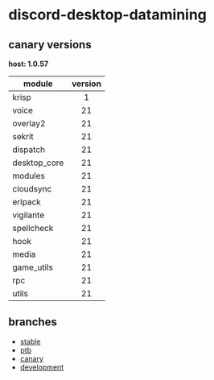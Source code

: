 # discord-desktop-datamining

## canary versions

**host: 1.0.57**

| module | version |
| ------ | :-----: |
| krisp | 1 |
| voice | 21 |
| overlay2 | 21 |
| sekrit | 21 |
| dispatch | 21 |
| desktop_core | 21 |
| modules | 21 |
| cloudsync | 21 |
| erlpack | 21 |
| vigilante | 21 |
| spellcheck | 21 |
| hook | 21 |
| media | 21 |
| game_utils | 21 |
| rpc | 21 |
| utils | 21 |

## branches

- [stable](https://github.com/OpenAsar/discord-desktop-datamining/tree/stable)
- [ptb](https://github.com/OpenAsar/discord-desktop-datamining/tree/ptb)
- [canary](https://github.com/OpenAsar/discord-desktop-datamining/tree/canary)
- [development](https://github.com/OpenAsar/discord-desktop-datamining/tree/development)